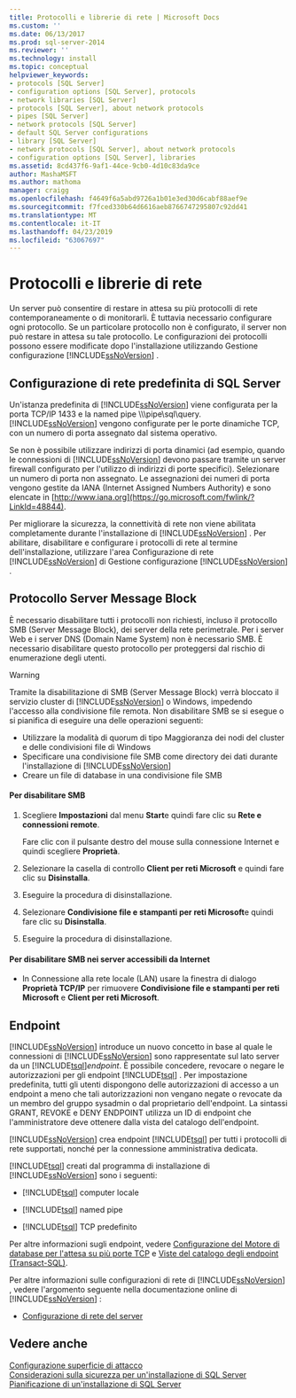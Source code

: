 ```yaml
---
title: Protocolli e librerie di rete | Microsoft Docs
ms.custom: ''
ms.date: 06/13/2017
ms.prod: sql-server-2014
ms.reviewer: ''
ms.technology: install
ms.topic: conceptual
helpviewer_keywords:
- protocols [SQL Server]
- configuration options [SQL Server], protocols
- network libraries [SQL Server]
- protocols [SQL Server], about network protocols
- pipes [SQL Server]
- network protocols [SQL Server]
- default SQL Server configurations
- library [SQL Server]
- network protocols [SQL Server], about network protocols
- configuration options [SQL Server], libraries
ms.assetid: 8cd437f6-9af1-44ce-9cb0-4d10c83da9ce
author: MashaMSFT
ms.author: mathoma
manager: craigg
ms.openlocfilehash: f4649f6a5abd9726a1b01e3ed30d6cabf88aef9e
ms.sourcegitcommit: f7fced330b64d6616aeb8766747295807c92dd41
ms.translationtype: MT
ms.contentlocale: it-IT
ms.lasthandoff: 04/23/2019
ms.locfileid: "63067697"
---
```

# <a name="network-protocols-and-network-libraries"></a>Protocolli e librerie di rete
  Un server può consentire di restare in attesa su più protocolli di rete contemporaneamente o di monitorarli. È tuttavia necessario configurare ogni protocollo. Se un particolare protocollo non è configurato, il server non può restare in attesa su tale protocollo. Le configurazioni dei protocolli possono essere modificate dopo l'installazione utilizzando Gestione configurazione [!INCLUDE[ssNoVersion](../../includes/ssnoversion-md.md)] .  
  
## <a name="default-sql-server-network-configuration"></a>Configurazione di rete predefinita di SQL Server  
 Un'istanza predefinita di [!INCLUDE[ssNoVersion](../../includes/ssnoversion-md.md)] viene configurata per la porta TCP/IP 1433 e la named pipe \\\\\pipe\sql\query. [!INCLUDE[ssNoVersion](../../includes/ssnoversion-md.md)] vengono configurate per le porte dinamiche TCP, con un numero di porta assegnato dal sistema operativo.  
  
 Se non è possibile utilizzare indirizzi di porta dinamici (ad esempio, quando le connessioni di [!INCLUDE[ssNoVersion](../../includes/ssnoversion-md.md)] devono passare tramite un server firewall configurato per l'utilizzo di indirizzi di porte specifici). Selezionare un numero di porta non assegnato. Le assegnazioni dei numeri di porta vengono gestite da IANA (Internet Assigned Numbers Authority) e sono elencate in [http://www.iana.org](https://go.microsoft.com/fwlink/?LinkId=48844).  
  
 Per migliorare la sicurezza, la connettività di rete non viene abilitata completamente durante l'installazione di [!INCLUDE[ssNoVersion](../../includes/ssnoversion-md.md)] . Per abilitare, disabilitare e configurare i protocolli di rete al termine dell'installazione, utilizzare l'area Configurazione di rete [!INCLUDE[ssNoVersion](../../includes/ssnoversion-md.md)] di Gestione configurazione [!INCLUDE[ssNoVersion](../../includes/ssnoversion-md.md)] .  
  
## <a name="server-message-block-protocol"></a>Protocollo Server Message Block  
 È necessario disabilitare tutti i protocolli non richiesti, incluso il protocollo SMB (Server Message Block), dei server della rete perimetrale. Per i server Web e i server DNS (Domain Name System) non è necessario SMB. È necessario disabilitare questo protocollo per proteggersi dal rischio di enumerazione degli utenti.  
  
> [!WARNING]
>  Tramite la disabilitazione di SMB (Server Message Block) verrà bloccato il servizio cluster di [!INCLUDE[ssNoVersion](../../includes/ssnoversion-md.md)] o Windows, impedendo l'accesso alla condivisione file remota. Non disabilitare SMB se si esegue o si pianifica di eseguire una delle operazioni seguenti:  
> 
>  -   Utilizzare la modalità di quorum di tipo Maggioranza dei nodi del cluster e delle condivisioni file di Windows  
> -   Specificare una condivisione file SMB come directory dei dati durante l'installazione di [!INCLUDE[ssNoVersion](../../includes/ssnoversion-md.md)]  
> -   Creare un file di database in una condivisione file SMB  
  
#### <a name="to-disable-smb"></a>Per disabilitare SMB  
  
1.  Scegliere **Impostazioni** dal menu **Start**e quindi fare clic su **Rete e connessioni remote**.  
  
     Fare clic con il pulsante destro del mouse sulla connessione Internet e quindi scegliere **Proprietà**.  
  
2.  Selezionare la casella di controllo **Client per reti Microsoft** e quindi fare clic su **Disinstalla**.  
  
3.  Eseguire la procedura di disinstallazione.  
  
4.  Selezionare **Condivisione file e stampanti per reti Microsoft**e quindi fare clic su **Disinstalla**.  
  
5.  Eseguire la procedura di disinstallazione.  
  
#### <a name="to-disable-smb-on-servers-accessible-from-the-internet"></a>Per disabilitare SMB nei server accessibili da Internet  
  
-   In Connessione alla rete locale (LAN) usare la finestra di dialogo **Proprietà TCP/IP** per rimuovere **Condivisione file e stampanti per reti Microsoft** e **Client per reti Microsoft**.  
  
## <a name="endpoints"></a>Endpoint  
 [!INCLUDE[ssNoVersion](../../includes/ssnoversion-md.md)] introduce un nuovo concetto in base al quale le connessioni di [!INCLUDE[ssNoVersion](../../includes/ssnoversion-md.md)] sono rappresentate sul lato server da un [!INCLUDE[tsql](../../includes/tsql-md.md)]*endpoint*. È possibile concedere, revocare o negare le autorizzazioni per gli endpoint [!INCLUDE[tsql](../../includes/tsql-md.md)] . Per impostazione predefinita, tutti gli utenti dispongono delle autorizzazioni di accesso a un endpoint a meno che tali autorizzazioni non vengano negate o revocate da un membro del gruppo sysadmin o dal proprietario dell'endpoint. La sintassi GRANT, REVOKE e DENY ENDPOINT utilizza un ID di endpoint che l'amministratore deve ottenere dalla vista del catalogo dell'endpoint.  
  
 [!INCLUDE[ssNoVersion](../../includes/ssnoversion-md.md)] crea endpoint [!INCLUDE[tsql](../../includes/tsql-md.md)] per tutti i protocolli di rete supportati, nonché per la connessione amministrativa dedicata.  
  
 [!INCLUDE[tsql](../../includes/tsql-md.md)] creati dal programma di installazione di [!INCLUDE[ssNoVersion](../../includes/ssnoversion-md.md)] sono i seguenti:  
  
-   [!INCLUDE[tsql](../../includes/tsql-md.md)] computer locale  
  
-   [!INCLUDE[tsql](../../includes/tsql-md.md)] named pipe  
  
-   [!INCLUDE[tsql](../../includes/tsql-md.md)] TCP predefinito  
  
 Per altre informazioni sugli endpoint, vedere [Configurazione del Motore di database per l'attesa su più porte TCP](../../database-engine/configure-windows/configure-the-database-engine-to-listen-on-multiple-tcp-ports.md) e [Viste del catalogo degli endpoint &#40;Transact-SQL&#41;](/sql/relational-databases/system-catalog-views/endpoints-catalog-views-transact-sql).  
  
 Per altre informazioni sulle configurazioni di rete di [!INCLUDE[ssNoVersion](../../includes/ssnoversion-md.md)] , vedere l'argomento seguente nella documentazione online di [!INCLUDE[ssNoVersion](../../includes/ssnoversion-md.md)] :  
  
-   [Configurazione di rete del server](../../database-engine/configure-windows/server-network-configuration.md)  
  
## <a name="see-also"></a>Vedere anche  
 [Configurazione superficie di attacco](../../relational-databases/security/surface-area-configuration.md)   
 [Considerazioni sulla sicurezza per un'installazione di SQL Server](../../../2014/sql-server/install/security-considerations-for-a-sql-server-installation.md)   
 [Pianificazione di un'installazione di SQL Server](../../../2014/sql-server/install/planning-a-sql-server-installation.md)  
  
  
